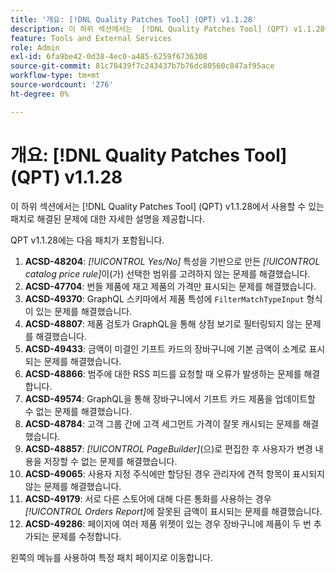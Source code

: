 ```yaml
---
title: '개요: [!DNL Quality Patches Tool] (QPT) v1.1.28'
description: 이 하위 섹션에서는  [!DNL Quality Patches Tool] (QPT) v1.1.28에서 사용할 수 있는 패치로 해결된 문제에 대한 자세한 설명을 제공합니다.
feature: Tools and External Services
role: Admin
exl-id: 6fa9be42-0d38-4ec0-a485-6259f6736308
source-git-commit: 81c78439f7c243437b7b76dc80560c847af95ace
workflow-type: tm+mt
source-wordcount: '276'
ht-degree: 0%

---
```


# 개요: [!DNL Quality Patches Tool] (QPT) v1.1.28

이 하위 섹션에서는 [!DNL Quality Patches Tool] (QPT) v1.1.28에서 사용할 수 있는 패치로 해결된 문제에 대한 자세한 설명을 제공합니다.

QPT v1.1.28에는 다음 패치가 포함됩니다.

1. **ACSD-48204**: *[!UICONTROL Yes/No]* 특성을 기반으로 만든 *[!UICONTROL catalog price rule]*&#x200B;이(가) 선택한 범위를 고려하지 않는 문제를 해결했습니다.
1. **ACSD-47704**: 번들 제품에 재고 제품의 가격만 표시되는 문제를 해결했습니다.
1. **ACSD-49370**: GraphQL 스키마에서 제품 특성에 `FilterMatchTypeInput` 형식이 있는 문제를 해결했습니다.
1. **ACSD-48807**: 제품 검토가 GraphQL을 통해 상점 보기로 필터링되지 않는 문제를 해결했습니다.
1. **ACSD-49433**: 금액이 미결인 기프트 카드의 장바구니에 기본 금액이 소계로 표시되는 문제를 해결했습니다.
1. **ACSD-48866**: 범주에 대한 RSS 피드를 요청할 때 오류가 발생하는 문제를 해결합니다.
1. **ACSD-49574**: GraphQL을 통해 장바구니에서 기프트 카드 제품을 업데이트할 수 없는 문제를 해결했습니다.
1. **ACSD-48784**: 고객 그룹 간에 고객 세그먼트 가격이 잘못 캐시되는 문제를 해결했습니다.
1. **ACSD-48857**: *[!UICONTROL PageBuilder]*(으)로 편집한 후 사용자가 변경 내용을 저장할 수 없는 문제를 해결했습니다.
1. **ACSD-49065**: 사용자 지정 주식에만 할당된 경우 관리자에 견적 항목이 표시되지 않는 문제를 해결했습니다.
1. **ACSD-49179**: 서로 다른 스토어에 대해 다른 통화를 사용하는 경우 *[!UICONTROL Orders Report]*&#x200B;에 잘못된 금액이 표시되는 문제를 해결했습니다.
1. **ACSD-49286**: 페이지에 여러 제품 위젯이 있는 경우 장바구니에 제품이 두 번 추가되는 문제를 수정합니다.

왼쪽의 메뉴를 사용하여 특정 패치 페이지로 이동합니다.
